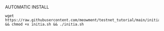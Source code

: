 AUTOMATIC INSTALL
```
wget https://raw.githubusercontent.com/meowment/testnet_tutorial/main/initia/initia.sh && chmod +x initia.sh && ./initia.sh
```
